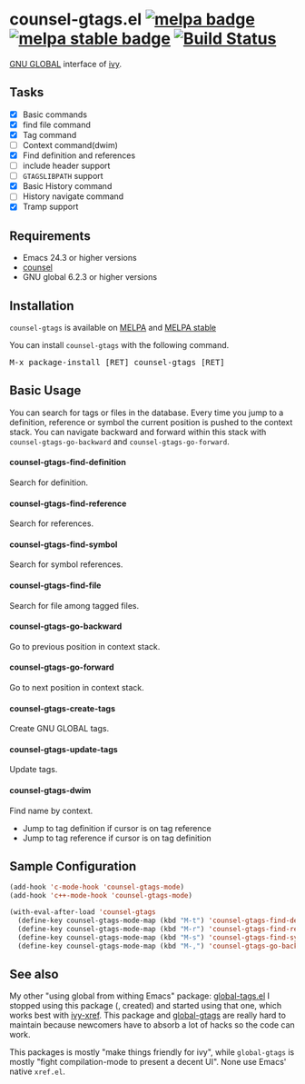 # counsel-gtags.el [![melpa badge][melpa-badge]][melpa-link] [![melpa stable badge][melpa-stable-badge]][melpa-stable-link] [![Build Status](https://travis-ci.org/FelipeLema/emacs-counsel-gtags.svg?branch=master)](https://travis-ci.org/FelipeLema/emacs-counsel-gtags)

[GNU GLOBAL](https://www.gnu.org/software/global/) interface of [ivy](https://github.com/abo-abo/swiper).

## Tasks

- [X] Basic commands
- [X] find file command
- [X] Tag command
- [ ] Context command(dwim)
 - [X] Find definition and references
 - [ ] include header support
- [ ] `GTAGSLIBPATH` support
- [X] Basic History command
- [ ] History navigate command
- [x] Tramp support

## Requirements

- Emacs 24.3 or higher versions
- [counsel](https://github.com/abo-abo/swiper)
- GNU global 6.2.3 or higher versions

## Installation

`counsel-gtags` is available on [MELPA](https://melpa.org/) and [MELPA stable](https://stable.melpa.org/)

You can install `counsel-gtags` with the following command.

<kbd>M-x package-install [RET] counsel-gtags [RET]</kbd>

## Basic Usage

You can search for tags or files in the database. Every time you jump to a
definition, reference or symbol the current position is pushed to the context
stack. You can navigate backward and forward within this stack with
`counsel-gtags-go-backward` and `counsel-gtags-go-forward`.

#### counsel-gtags-find-definition

Search for definition.

#### counsel-gtags-find-reference

Search for references.

#### counsel-gtags-find-symbol

Search for symbol references.

#### counsel-gtags-find-file

Search for file among tagged files.

#### counsel-gtags-go-backward

Go to previous position in context stack.

#### counsel-gtags-go-forward

Go to next position in context stack.

#### counsel-gtags-create-tags

Create GNU GLOBAL tags.

#### counsel-gtags-update-tags

Update tags.

#### counsel-gtags-dwim

Find name by context.

- Jump to tag definition if cursor is on tag reference
- Jump to tag reference if cursor is on tag definition

## Sample Configuration

```lisp
(add-hook 'c-mode-hook 'counsel-gtags-mode)
(add-hook 'c++-mode-hook 'counsel-gtags-mode)

(with-eval-after-load 'counsel-gtags
  (define-key counsel-gtags-mode-map (kbd "M-t") 'counsel-gtags-find-definition)
  (define-key counsel-gtags-mode-map (kbd "M-r") 'counsel-gtags-find-reference)
  (define-key counsel-gtags-mode-map (kbd "M-s") 'counsel-gtags-find-symbol)
  (define-key counsel-gtags-mode-map (kbd "M-,") 'counsel-gtags-go-backward))
```

## See also

My other "using global from withing Emacs" package: [global-tags.el](https://launchpad.net/global-tags.el)
I stopped using this package (, created) and started using that one, which works best with [ivy-xref](https://github.com/alexmurray/ivy-xref). This package and [global-gtags](https://github.com/leoliu/ggtags) are really hard to maintain because newcomers have to absorb a lot of hacks so the code can work.

This packages is mostly "make things friendly for ivy", while `global-gtags` is mostly "fight compilation-mode to present a decent UI". None use Emacs' native `xref.el`.

[melpa-link]: https://melpa.org/#/counsel-gtags
[melpa-stable-link]: https://stable.melpa.org/#/counsel-gtags
[melpa-badge]: https://melpa.org/packages/counsel-gtags-badge.svg
[melpa-stable-badge]: https://stable.melpa.org/packages/counsel-gtags-badge.svg
